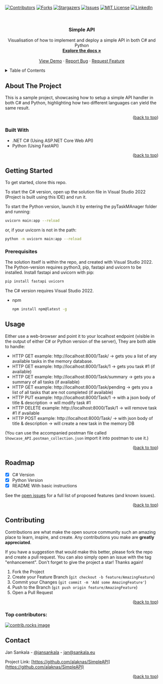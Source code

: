<!-- Improved compatibility of back to top link: See: https://github.com/othneildrew/Best-README-Template/pull/73 -->
<a id="readme-top"></a>
<!--
*** Thanks for checking out the Best-README-Template. If you have a suggestion
*** that would make this better, please fork the repo and create a pull request
*** or simply open an issue with the tag "enhancement".
*** Don't forget to give the project a star!
*** Thanks again! Now go create something AMAZING! :D
-->



<!-- PROJECT SHIELDS -->
<!--
*** I'm using markdown "reference style" links for readability.
*** Reference links are enclosed in brackets [ ] instead of parentheses ( ).
*** See the bottom of this document for the declaration of the reference variables
*** for contributors-url, forks-url, etc. This is an optional, concise syntax you may use.
*** https://www.markdownguide.org/basic-syntax/#reference-style-links
-->
[![Contributors][contributors-shield]][contributors-url]
[![Forks][forks-shield]][forks-url]
[![Stargazers][stars-shield]][stars-url]
[![Issues][issues-shield]][issues-url]
[![MIT License][license-shield]][license-url]
[![LinkedIn][linkedin-shield]][linkedin-url]



<!-- PROJECT LOGO -->
<br />
<div align="center">
<h3 align="center">Simple API</h3>

  <p align="center">
    Visualisation of how to implement and deploy a simple API in both C# and Python
    <br />
    <a href="https://github.com/alaknas/SimpleAPI"><strong>Explore the docs »</strong></a>
    <br />
    <br />
    <a href="https://github.com/alaknas/SimpleAPI">View Demo</a>
    ·
    <a href="https://github.com/alaknas/SimpleAPI/issues/new?labels=bug&template=bug-report---.md">Report Bug</a>
    ·
    <a href="https://github.com/alaknas/SimpleAPI/issues/new?labels=enhancement&template=feature-request---.md">Request Feature</a>
  </p>
</div>



<!-- TABLE OF CONTENTS -->
<details>
  <summary>Table of Contents</summary>
  <ol>
    <li>
      <a href="#about-the-project">About The Project</a>
      <ul>
        <li><a href="#built-with">Built With</a></li>
      </ul>
    </li>
    <li>
      <a href="#getting-started">Getting Started</a>
      <ul>
        <li><a href="#prerequisites">Prerequisites</a></li>
      </ul>
    </li>
    <li><a href="#usage">Usage</a></li>
    <li><a href="#roadmap">Roadmap</a></li>
    <li><a href="#contributing">Contributing</a></li>
    <li><a href="#contact">Contact</a></li>
  </ol>
</details>



<!-- ABOUT THE PROJECT -->
## About The Project

This is a sample project, showcasing how to setup a simple API handler in both C# and Python, highlighting how two different languages can yield the same result.

<p align="right">(<a href="#readme-top">back to top</a>)</p>



### Built With

* .NET C# (Using ASP.NET Core Web API)
* Python (Using FastAPI)

<p align="right">(<a href="#readme-top">back to top</a>)</p>



<!-- GETTING STARTED -->
## Getting Started

To get started, clone this repo.

To start the C# version, open up the solution file in Visual Studio 2022 (Project is built using this IDE) and run it.

To start the Python version, launch it by entering the pyTaskMAnager folder and running:

```sh
uvicorn main:app --reload
```
or, if your uvicorn is not in the path:
```sh
python -m uvicorn main:app --reload
```

### Prerequisites

The solution itself is within the repo, and created with Visual Studio 2022.
The Python-version requires python3, pip, fastapi and uvicorn to be installed. 
Install fastapi and uvicorn with pip:

```sh
pip install fastapi uvicorn
```

The C# version requires Visual Studio 2022.

* npm
  ```sh
  npm install npm@latest -g
  ```

<!-- USAGE EXAMPLES -->
## Usage

Either use a web-browser and point it to your localhost endpoint (visible in the output of either C# or Python version of the server), 
They are both able to handle:

* HTTP GET example: http://localhost:8000/Task/ -> gets you a list of any available tasks in the memory database.
* HTTP GET example: http://localhost:8000/Task/1 -> gets you task #1 (if available)
* HTTP GET example: http://localhost:8000/Task/summary -> gets you a summary of all tasks (if available)
* HTTP GET example: http://localhost:8000/Task/pending -> gets you a list of all tasks that are not completed (if available)
* HTTP PUT example: http://localhost:8000/Task/1 -> with a json body of title & description -> will modify task #1
* HTTP DELETE example: http://localhost:8000/Task/1 -> will remove task #1 if available
* HTTP POST example: http://localhost:8000/Task/ -> with json body of title & description -> will create a new task in the memory DB

(You can use the accompanied postman file called `Showcase_API.postman_collection.json` import it into postman to use it.)

<p align="right">(<a href="#readme-top">back to top</a>)</p>



<!-- ROADMAP -->
## Roadmap

- [X] C# Version
- [X] Python Version
- [X] README With basic instructions

See the [open issues](https://github.com/alaknas/SimpleAPI/issues) for a full list of proposed features (and known issues).

<p align="right">(<a href="#readme-top">back to top</a>)</p>



<!-- CONTRIBUTING -->
## Contributing

Contributions are what make the open source community such an amazing place to learn, inspire, and create. Any contributions you make are **greatly appreciated**.

If you have a suggestion that would make this better, please fork the repo and create a pull request. You can also simply open an issue with the tag "enhancement".
Don't forget to give the project a star! Thanks again!

1. Fork the Project
2. Create your Feature Branch (`git checkout -b feature/AmazingFeature`)
3. Commit your Changes (`git commit -m 'Add some AmazingFeature'`)
4. Push to the Branch (`git push origin feature/AmazingFeature`)
5. Open a Pull Request

<p align="right">(<a href="#readme-top">back to top</a>)</p>

### Top contributors:

<a href="https://github.com/alaknas/SimpleAPI/graphs/contributors">
  <img src="https://contrib.rocks/image?repo=alaknas/SimpleAPI" alt="contrib.rocks image" />
</a>


<!-- CONTACT -->
## Contact

Jan Sankala - [@jansankala](https://x.com/jansankala) - jan@sankala.eu

Project Link: [https://github.com/alaknas/SimpleAPI](https://github.com/alaknas/SimpleAPI)

<p align="right">(<a href="#readme-top">back to top</a>)</p>


<!-- MARKDOWN LINKS & IMAGES -->
<!-- https://www.markdownguide.org/basic-syntax/#reference-style-links -->
[contributors-shield]: https://img.shields.io/github/contributors/alaknas/SimpleAPI.svg?style=for-the-badge
[contributors-url]: https://github.com/alaknas/SimpleAPI/graphs/contributors
[forks-shield]: https://img.shields.io/github/forks/alaknas/SimpleAPI.svg?style=for-the-badge
[forks-url]: https://github.com/alaknas/SimpleAPI/network/members
[stars-shield]: https://img.shields.io/github/stars/alaknas/SimpleAPI.svg?style=for-the-badge
[stars-url]: https://github.com/alaknas/SimpleAPI/stargazers
[issues-shield]: https://img.shields.io/github/issues/alaknas/SimpleAPI.svg?style=for-the-badge
[issues-url]: https://github.com/alaknas/SimpleAPI/issues
[license-shield]: https://img.shields.io/github/license/alaknas/SimpleAPI.svg?style=for-the-badge
[license-url]: https://github.com/alaknas/SimpleAPI/blob/master/LICENSE.txt
[linkedin-shield]: https://img.shields.io/badge/-LinkedIn-black.svg?style=for-the-badge&logo=linkedin&colorB=555
[linkedin-url]: https://linkedin.com/in/jan-sankala-2070855a
[product-screenshot]: images/screenshot.png
